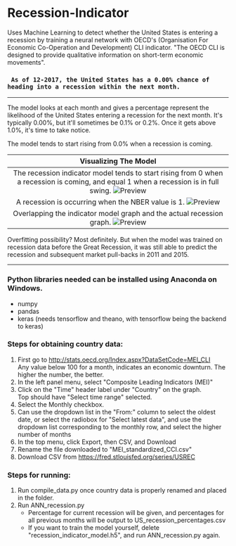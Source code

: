 # Recession-Indicator
Uses Machine Learning to detect whether the United States is entering a recession by training a neural network with OECD's (Organisation For Economic Co-Operation and Development) CLI indicator. "The OECD CLI is designed to provide qualitative information on short-term economic movements".

### ` As of 12-2017, the United States has a 0.00% chance of heading into a recession within the next month.`

---

The model looks at each month and gives a percentage represent the likelihood of the United States entering a recession for the next month. It's typically 0.00%, but it'll sometimes be 0.1% or 0.2%. Once it gets above 1.0%, it's time to take notice. 

The model tends to start rising from 0.0% when a recession is coming. 

| Visualizing The Model |
| :-------------: |
| The recession indicator model tends to start rising from 0 when a recession is coming, and equal 1 when a recession is in full swing. ![Preview](https://i.imgur.com/tY3HhZJ.jpg)      |
| A recession is occurring when the NBER value is 1. ![Preview](https://i.imgur.com/JecIIou.jpg)      | 
| Overlapping the indicator model graph and the actual recession graph. ![Preview](https://i.imgur.com/IAoGDmO.jpg) |


Overfitting possibility? Most definitely. But when the model was trained on recession data before the Great Recession, it was still able to predict the recession and subsequent market pull-backs in 2011 and 2015. 

---




### Python libraries needed can be installed using Anaconda on Windows. 
* numpy
* pandas
* keras (needs tensorflow and theano, with tensorflow being the backend to keras)


### Steps for obtaining country data: 
1. First go to http://stats.oecd.org/Index.aspx?DataSetCode=MEI_CLI   
    Any value below 100 for a month, indicates an economic downturn. The higher the number, the better.
2. In the left panel menu, select "Composite Leading Indicators (MEI)"
3. Click on the "Time" header label under "Country" on the graph.   
    Top should have "Select time range" selected. 
4. Select the Monthly checkbox.
5. Can use the dropdown list in the "From:" column to select the oldest date, or select the radiobox for "Select latest data", and use the dropdown list corresponding to the monthly row, and select the higher number of months
6. In the top menu, click Export, then CSV, and Download
7. Rename the file downloaded to "MEI_standardized_CCI.csv"
8. Download CSV from https://fred.stlouisfed.org/series/USREC


### Steps for running: 
1. Run compile_data.py once country data is properly renamed and placed in the folder. 
2. Run ANN_recession.py   
    * Percentage for current recession will be given, and percentages for all previous months will be output to US_recession_percentages.csv  
    * If you want to train the model yourself, delete "recession_indicator_model.h5", and run ANN_recession.py again. 
